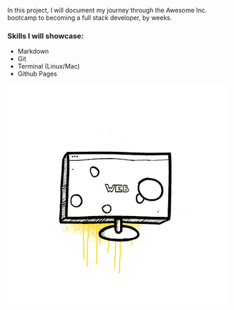 In this project, I will document my journey through the Awesome Inc. bootcamp to becoming a full stack developer, by weeks.
### Skills I will showcase: 
 * Markdown
 * Git
 * Terminal (Linux/Mac)
 * Github Pages
 
 [![](https://github.com/marquisepiton/Journey-to-Becoming-a-Full-Stack-Developer-Blog/blob/dev/img/monitor.gif?raw=true)](#)
 


